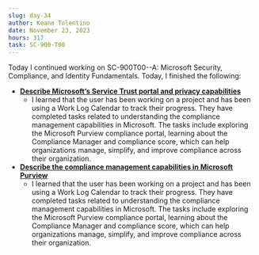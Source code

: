 ```yaml
---
slug: day-34
author: Keane Tolentino
date: November 23, 2023
hours: 317
task: SC-900-T00
---
```


Today I continued working on SC-900T00--A: Microsoft Security, Compliance, and Identity Fundamentals. Today, I finished the following:

- **[Describe Microsoft’s Service Trust portal and privacy capabilities](https://learn.microsoft.com/en-us/training/modules/describe-compliance-management-capabilities-microsoft/)**
  - I learned that the user has been working on a project and has been using a Work Log Calendar to track their progress. They have completed tasks related to understanding the compliance management capabilities in Microsoft. The tasks include exploring the Microsoft Purview compliance portal, learning about the Compliance Manager and compliance score, which can help organizations manage, simplify, and improve compliance across their organization.
- **[Describe the compliance management capabilities in Microsoft Purview](https://learn.microsoft.com/en-us/training/modules/describe-compliance-management-capabilities-microsoft-365/)**
  - I learned that the user has been working on a project and has been using a Work Log Calendar to track their progress. They have completed tasks related to understanding the compliance management capabilities in Microsoft. The tasks include exploring the Microsoft Purview compliance portal, learning about the Compliance Manager and compliance score, which can help organizations manage, simplify, and improve compliance across their organization.
